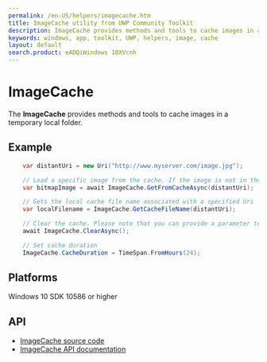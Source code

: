 ```yaml
---
permalink: /en-US/helpers/imagecache.htm
title: ImageCache utility from UWP Community Toolkit
description: ImageCache provides methods and tools to cache images in a temporary local folder
keywords: windows, app, toolkit, UWP, helpers, image, cache
layout: default
search.product: eADQiWindows 10XVcnh
---
```


# ImageCache
The **ImageCache** provides methods and tools to cache images in a temporary local folder.

## Example

```C#
	var distantUri = new Uri("http://www.myserver.com/image.jpg");

	// Load a specific image from the cache. If the image is not in the cache, ImageCache will try to download and store it
	var bitmapImage = await ImageCache.GetFromCacheAsync(distantUri);

	// Gets the local cache file name associated with a specified Uri
	var localFilename = ImageCache.GetCacheFileName(distantUri);

	// Clear the cache. Please note that you can provide a parameter to define a timespan from now to select cache entries to delete.
	await ImageCache.ClearAsync();

	// Set cache duration
	ImageCache.CacheDuration = TimeSpan.FromHours(24);

```

## Platforms
Windows 10 SDK 10586 or higher

## API
* [ImageCache source code](https://github.com/Microsoft/UWPCommunityToolkit/blob/master/Microsoft.Toolkit.Uwp.UI/ImageCache/ImageCache.cs)
* [ImageCache API documentation](../api/Microsoft_Toolkit_Uwp_UI_ImageCache.htm)

